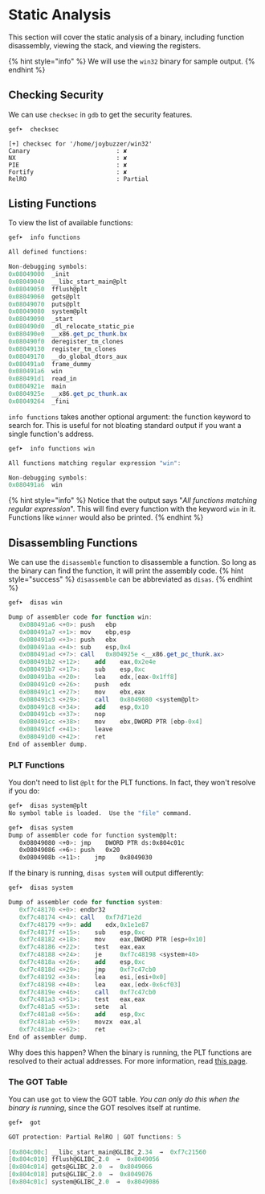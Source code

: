 # Static Analysis

This section will cover the static analysis of a binary, including function disassembly, viewing the stack, and viewing the registers.

{% hint style="info" %}
We will use the `win32` binary for sample output.
{% endhint %}

## Checking Security
We can use `checksec` in `gdb` to get the security features.
```bash
gef➤  checksec
```
```
[+] checksec for '/home/joybuzzer/win32'
Canary                        : ✘ 
NX                            : ✘ 
PIE                           : ✘ 
Fortify                       : ✘ 
RelRO                         : Partial
```

## Listing Functions

To view the list of available functions:
```bash
gef➤  info functions
```
```as
All defined functions:

Non-debugging symbols:
0x08049000  _init
0x08049040  __libc_start_main@plt
0x08049050  fflush@plt
0x08049060  gets@plt
0x08049070  puts@plt
0x08049080  system@plt
0x08049090  _start
0x080490d0  _dl_relocate_static_pie
0x080490e0  __x86.get_pc_thunk.bx
0x080490f0  deregister_tm_clones
0x08049130  register_tm_clones
0x08049170  __do_global_dtors_aux
0x080491a0  frame_dummy
0x080491a6  win
0x080491d1  read_in
0x0804921e  main
0x0804925e  __x86.get_pc_thunk.ax
0x08049264  _fini
```

`info functions` takes another optional argument: the function keyword to search for. This is useful for not bloating standard output if you want a single function's address.
```bash
gef➤  info functions win
```
```as
All functions matching regular expression "win":

Non-debugging symbols:
0x080491a6  win
```

{% hint style="info" %}
Notice that the output says "*All functions matching regular expression*". This will find every function with the keyword `win` in it.  Functions like `winner` would also be printed.
{% endhint %}

## Disassembling Functions

We can use the `disassemble` function to disassemble a function. So long as the binary can find the function, it will print the assembly code.
{% hint style="success" %}
`disassemble` can be abbreviated as `disas`.
{% endhint %}

```bash
gef➤  disas win
```
```as
Dump of assembler code for function win:
   0x080491a6 <+0>:	push   ebp
   0x080491a7 <+1>:	mov    ebp,esp
   0x080491a9 <+3>:	push   ebx
   0x080491aa <+4>:	sub    esp,0x4
   0x080491ad <+7>:	call   0x804925e <__x86.get_pc_thunk.ax>
   0x080491b2 <+12>:	add    eax,0x2e4e
   0x080491b7 <+17>:	sub    esp,0xc
   0x080491ba <+20>:	lea    edx,[eax-0x1ff8]
   0x080491c0 <+26>:	push   edx
   0x080491c1 <+27>:	mov    ebx,eax
   0x080491c3 <+29>:	call   0x8049080 <system@plt>
   0x080491c8 <+34>:	add    esp,0x10
   0x080491cb <+37>:	nop
   0x080491cc <+38>:	mov    ebx,DWORD PTR [ebp-0x4]
   0x080491cf <+41>:	leave  
   0x080491d0 <+42>:	ret    
End of assembler dump.
```

### PLT Functions

You don't need to list `@plt` for the PLT functions. In fact, they won't resolve if you do:
```bash
gef➤  disas system@plt
No symbol table is loaded.  Use the "file" command.

gef➤  disas system
Dump of assembler code for function system@plt:
   0x08049080 <+0>:	jmp    DWORD PTR ds:0x804c01c
   0x08049086 <+6>:	push   0x20
   0x0804908b <+11>:	jmp    0x8049030
```

If the binary is running, `disas system` will output differently:
```bash
gef➤  disas system
```
```as
Dump of assembler code for function system:
   0xf7c48170 <+0>:	endbr32 
   0xf7c48174 <+4>:	call   0xf7d71e2d
   0xf7c48179 <+9>:	add    edx,0x1e1e87
   0xf7c4817f <+15>:	sub    esp,0xc
   0xf7c48182 <+18>:	mov    eax,DWORD PTR [esp+0x10]
   0xf7c48186 <+22>:	test   eax,eax
   0xf7c48188 <+24>:	je     0xf7c48198 <system+40>
   0xf7c4818a <+26>:	add    esp,0xc
   0xf7c4818d <+29>:	jmp    0xf7c47cb0
   0xf7c48192 <+34>:	lea    esi,[esi+0x0]
   0xf7c48198 <+40>:	lea    eax,[edx-0x6cf03]
   0xf7c4819e <+46>:	call   0xf7c47cb0
   0xf7c481a3 <+51>:	test   eax,eax
   0xf7c481a5 <+53>:	sete   al
   0xf7c481a8 <+56>:	add    esp,0xc
   0xf7c481ab <+59>:	movzx  eax,al
   0xf7c481ae <+62>:	ret    
End of assembler dump.
```

Why does this happen? When the binary is running, the PLT functions are resolved to their actual addresses. For more information, read [this page](/binex/07-aslr/README.md).

### The GOT Table
You can use `got` to view the GOT table. *You can only do this when the binary is running*, since the GOT resolves itself at runtime.
```bash
gef➤  got
```
```as
GOT protection: Partial RelRO | GOT functions: 5
 
[0x804c00c] __libc_start_main@GLIBC_2.34  →  0xf7c21560
[0x804c010] fflush@GLIBC_2.0  →  0x8049056
[0x804c014] gets@GLIBC_2.0  →  0x8049066
[0x804c018] puts@GLIBC_2.0  →  0x8049076
[0x804c01c] system@GLIBC_2.0  →  0x8049086
```